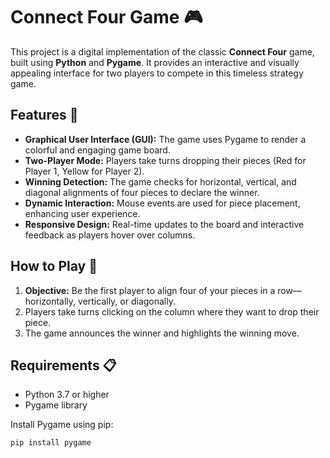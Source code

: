 # Connect Four Game 🎮

This project is a digital implementation of the classic **Connect Four** game, built using **Python** and **Pygame**. It provides an interactive and visually appealing interface for two players to compete in this timeless strategy game.

## Features 🚀
- **Graphical User Interface (GUI):** The game uses Pygame to render a colorful and engaging game board.
- **Two-Player Mode:** Players take turns dropping their pieces (Red for Player 1, Yellow for Player 2).
- **Winning Detection:** The game checks for horizontal, vertical, and diagonal alignments of four pieces to declare the winner.
- **Dynamic Interaction:** Mouse events are used for piece placement, enhancing user experience.
- **Responsive Design:** Real-time updates to the board and interactive feedback as players hover over columns.

## How to Play 🎲
1. **Objective:** Be the first player to align four of your pieces in a row—horizontally, vertically, or diagonally.
2. Players take turns clicking on the column where they want to drop their piece.
3. The game announces the winner and highlights the winning move.

## Requirements 📋
- Python 3.7 or higher
- Pygame library

Install Pygame using pip:
```bash
pip install pygame
